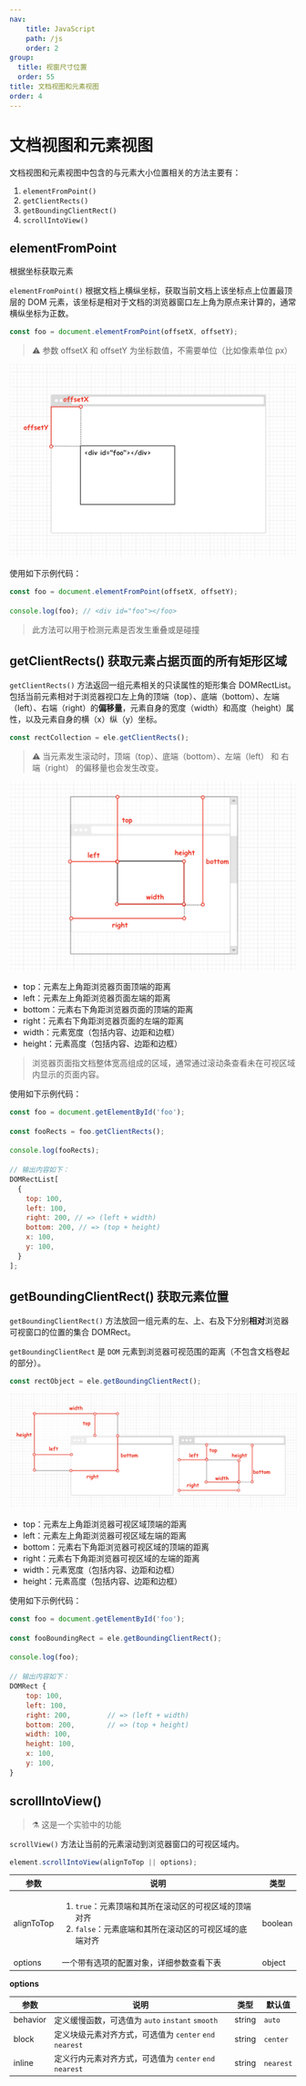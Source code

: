```yaml
---
nav:
    title: JavaScript
    path: /js
    order: 2
group:
  title: 视窗尺寸位置
  order: 55
title: 文档视图和元素视图
order: 4
---
```


# 文档视图和元素视图

文档视图和元素视图中包含的与元素大小位置相关的方法主要有：

1. `elementFromPoint()`
2. `getClientRects()`
3. `getBoundingClientRect()`
4. `scrollIntoView()`

## elementFromPoint

根据坐标获取元素

`elementFromPoint()` 根据文档上横纵坐标，获取当前文档上该坐标点上位置最顶层的 DOM 元素，该坐标是相对于文档的浏览器窗口左上角为原点来计算的，通常横纵坐标为正数。

```js
const foo = document.elementFromPoint(offsetX, offsetY);
```

> ⚠️ 参数 offsetX 和 offsetY 为坐标数值，不需要单位（比如像素单位 px）

![elementFromPoint](./assets/element-from-point.7e788e65.png)

使用如下示例代码：

```js
const foo = document.elementFromPoint(offsetX, offsetY);

console.log(foo); // <div id="foo"></foo>
```

> 此方法可以用于检测元素是否发生重叠或是碰撞

## getClientRects() 获取元素占据页面的所有矩形区域

`getClientRects()` 方法返回一组元素相关的只读属性的矩形集合 DOMRectList。包括当前元素相对于浏览器视口左上角的顶端（top）、底端（bottom）、左端（left）、右端（right）的**偏移量**，元素自身的宽度（width）和高度（height）属性，以及元素自身的横（x）纵（y）坐标。

```js
const rectCollection = ele.getClientRects();
```

> ⚠️ 当元素发生滚动时，顶端（top）、底端（bottom）、左端（left） 和 右端（right） 的偏移量也会发生改变。

![getClientRects](./assets/get-client-rects.1eb3124c.png)

- top：元素左上角距浏览器页面顶端的距离
- left：元素左上角距浏览器页面左端的距离
- bottom：元素右下角距浏览器页面的顶端的距离
- right：元素右下角距浏览器页面的左端的距离
- width：元素宽度（包括内容、边距和边框）
- height：元素高度（包括内容、边距和边框）

> 浏览器页面指文档整体宽高组成的区域，通常通过滚动条查看未在可视区域内显示的页面内容。

使用如下示例代码：

```js
const foo = document.getElementById('foo');

const fooRects = foo.getClientRects();

console.log(fooRects);

// 输出内容如下：
DOMRectList[
  {
    top: 100,
    left: 100,
    right: 200, // => (left + width)
    bottom: 200, // => (top + height)
    x: 100,
    y: 100,
  }
];
```

## getBoundingClientRect() 获取元素位置

`getBoundingClientRect()` 方法放回一组元素的左、上、右及下分别**相对**浏览器可视窗口的位置的集合 DOMRect。

`getBoundingClientRect` 是 `DOM` 元素到浏览器可视范围的距离（不包含文档卷起的部分）。

```js
const rectObject = ele.getBoundingClientRect();
```

![getBoundingClientRect](./assets/get-bounding-client-rect.b36b3d8e.png)

- top：元素左上角距浏览器可视区域顶端的距离
- left：元素左上角距浏览器可视区域左端的距离
- bottom：元素右下角距浏览器可视区域的顶端的距离
- right：元素右下角距浏览器可视区域的左端的距离
- width：元素宽度（包括内容、边距和边框）
- height：元素高度（包括内容、边距和边框）

使用如下示例代码：

```js
const foo = document.getElementById('foo');

const fooBoundingRect = ele.getBoundingClientRect();

console.log(foo);

// 输出内容如下：
DOMRect {
    top: 100,
    left: 100,
    right: 200,			// => (left + width)
    bottom: 200,		// => (top + height)
    width: 100,
    height: 100,
    x: 100,
    y: 100,
}
```

## scrollIntoView()

> ⚗️ 这是一个实验中的功能

`scrollView()` 方法让当前的元素滚动到浏览器窗口的可视区域内。

```js
element.scrollIntoView(alignToTop || options);
```

| 参数       | 说明                                                                                                                               | 类型    |
| ---------- | ---------------------------------------------------------------------------------------------------------------------------------- | ------- |
| alignToTop | <ol><li> `true`：元素顶端和其所在滚动区的可视区域的顶端对齐</li><li> `false`：元素底端和其所在滚动区的可视区域的底端对齐</li></ol> | boolean |
| options    | 一个带有选项的配置对象，详细参数查看下表                                                                                           | object  |

**options**

| 参数     | 说明                                                    | 类型   | 默认值    |
| -------- | ------------------------------------------------------- | ------ | --------- |
| behavior | 定义缓慢函数，可选值为 `auto` `instant` `smooth`        | string | `auto`    |
| block    | 定义块级元素对齐方式，可选值为 `center` `end` `nearest` | string | `center`  |
| inline   | 定义行内元素对齐方式，可选值为 `center` `end` `nearest` | string | `nearest` |

